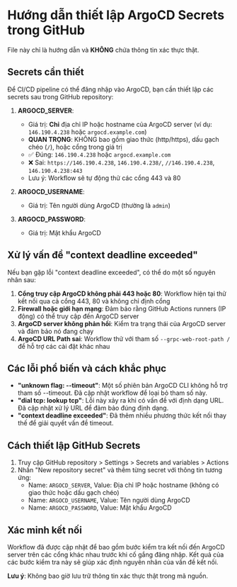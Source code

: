 # Hướng dẫn thiết lập ArgoCD Secrets trong GitHub

File này chỉ là hướng dẫn và **KHÔNG** chứa thông tin xác thực thật.

## Secrets cần thiết

Để CI/CD pipeline có thể đăng nhập vào ArgoCD, bạn cần thiết lập các secrets sau trong GitHub repository:

1. **ARGOCD_SERVER**:

   - Giá trị: **Chỉ** địa chỉ IP hoặc hostname của ArgoCD server (ví dụ: `146.190.4.238` hoặc `argocd.example.com`)
   - **QUAN TRỌNG**: KHÔNG bao gồm giao thức (http/https), dấu gạch chéo (`/`), hoặc cổng trong giá trị
   - ✅ Đúng: `146.190.4.238` hoặc `argocd.example.com`
   - ❌ Sai: `https://146.190.4.238`, `146.190.4.238/`, `//146.190.4.238`, `146.190.4.238:443`
   - Lưu ý: Workflow sẽ tự động thử các cổng 443 và 80

2. **ARGOCD_USERNAME**:

   - Giá trị: Tên người dùng ArgoCD (thường là `admin`)

3. **ARGOCD_PASSWORD**:
   - Giá trị: Mật khẩu ArgoCD

## Xử lý vấn đề "context deadline exceeded"

Nếu bạn gặp lỗi "context deadline exceeded", có thể do một số nguyên nhân sau:

1. **Cổng truy cập ArgoCD không phải 443 hoặc 80**: Workflow hiện tại thử kết nối qua cả cổng 443, 80 và không chỉ định cổng
2. **Firewall hoặc giới hạn mạng**: Đảm bảo rằng GitHub Actions runners (IP động) có thể truy cập đến ArgoCD server
3. **ArgoCD server không phản hồi**: Kiểm tra trạng thái của ArgoCD server và đảm bảo nó đang chạy
4. **ArgoCD URL Path sai**: Workflow thử với tham số `--grpc-web-root-path /` để hỗ trợ các cài đặt khác nhau

## Các lỗi phổ biến và cách khắc phục

- **"unknown flag: --timeout"**: Một số phiên bản ArgoCD CLI không hỗ trợ tham số --timeout. Đã cập nhật workflow để loại bỏ tham số này.
- **"dial tcp: lookup tcp"**: Lỗi này xảy ra khi có vấn đề với định dạng URL. Đã cập nhật xử lý URL để đảm bảo đúng định dạng.
- **"context deadline exceeded"**: Đã thêm nhiều phương thức kết nối thay thế để giải quyết vấn đề timeout.

## Cách thiết lập GitHub Secrets

1. Truy cập GitHub repository > Settings > Secrets and variables > Actions
2. Nhấn "New repository secret" và thêm từng secret với thông tin tương ứng:
   - Name: `ARGOCD_SERVER`, Value: Địa chỉ IP hoặc hostname (không có giao thức hoặc dấu gạch chéo)
   - Name: `ARGOCD_USERNAME`, Value: Tên người dùng ArgoCD
   - Name: `ARGOCD_PASSWORD`, Value: Mật khẩu ArgoCD

## Xác minh kết nối

Workflow đã được cập nhật để bao gồm bước kiểm tra kết nối đến ArgoCD server trên các cổng khác nhau trước khi cố gắng đăng nhập. Kết quả của các bước kiểm tra này sẽ giúp xác định nguyên nhân của vấn đề kết nối.

**Lưu ý**: Không bao giờ lưu trữ thông tin xác thực thật trong mã nguồn.
